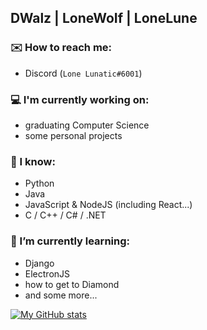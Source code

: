 ## DWalz | LoneWoIf | LoneLune

### ✉️ How to reach me:
 - Discord (`Lone Lunatic#6001`)

### 💻 I'm currently working on:
 - graduating Computer Science
 - some personal projects
 
 
### 🤖 I know:
 - Python
 - Java
 - JavaScript & NodeJS (including React...)
 - C / C++ / C# / .NET
 
### 🌱 I’m currently learning:
 - Django
 - ElectronJS
 - how to get to Diamond
 - and some more...

[![My GitHub stats](https://github-readme-stats.vercel.app/api?username=DWalz&count_private=true&theme=react)](https://github.com/anuraghazra/github-readme-stats)

<!--
**DWalz/DWalz** is a ✨ _special_ ✨ repository because its `README.md` (this file) appears on your GitHub profile.

Here are some ideas to get you started:

- 🔭 I’m currently working on ...
- 🌱 I’m currently learning ...
- 👯 I’m looking to collaborate on ...
- 🤔 I’m looking for help with ...
- 💬 Ask me about ...
- 📫 How to reach me: ...
- 😄 Pronouns: ...
- ⚡ Fun fact: ...
-->
